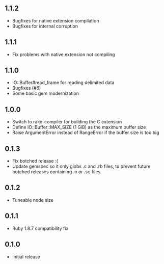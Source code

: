 1.1.2
-----
* Bugfixes for native extension compilation
* Bugfixes for internal corruption

1.1.1
-----
* Fix problems with native extension not compiling

1.1.0
-----
* IO::Buffer#read_frame for reading delimited data
* Bugfixes (#6)
* Some basic gem modernization

1.0.0
-----
* Switch to rake-compiler for building the C extension
* Define IO::Buffer::MAX_SIZE (1 GiB) as the maximum buffer size
* Raise ArgumentError instead of RangeError if the buffer size is too big

0.1.3
-----
* Fix botched release :(
* Update gemspec so it only globs .c and .rb files, to prevent future
  botched releases containing .o or .so files.

0.1.2
-----
* Tuneable node size

0.1.1
-----
* Ruby 1.8.7 compatibility fix

0.1.0
-----
* Initial release

